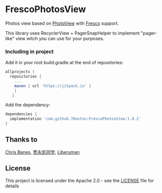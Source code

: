 # FrescoPhotosView

Photos view based on [PhotoView](https://github.com/chrisbanes/PhotoView) with [Fresco](https://github.com/chrisbanes/PhotoView) support.

This library uses RecyclerView + PagerSnapHelper to implement "pager-like" view witch you can use for your purposes.

### Including in project

Add it in your root build.gradle at the end of repositories:
```gradle
allprojects {
  repositories {
    ...
    maven { url 'https://jitpack.io' }
    }
   }
```
Add the dependency:
```gradle
dependencies {
  implementation 'com.github.7Koston:FrescoPhotosView:1.0.2'
}
```

## Thanks to

[Chris Banes](https://github.com/chrisbanes), [贾永凯同学](https://github.com/walkingCoder), [Liberuman](https://github.com/Liberuman)

## License

This project is licensed under the Apache 2.0 - see the [LICENSE](LICENSE) file for details
